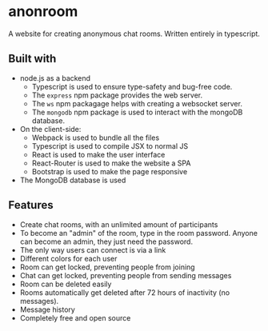 # anonroom

A website for creating anonymous chat rooms. Written entirely in typescript.

## Built with

- node.js as a backend
  - Typescript is used to ensure type-safety and bug-free code.
  - The `express` npm package provides the web server.
  - The `ws` npm packagage helps with creating a websocket server.
  - The `mongodb` npm package is used to interact with the mongoDB database.
- On the client-side:
  - Webpack is used to bundle all the files
  - Typescript is used to compile JSX to normal JS
  - React is used to make the user interface
  - React-Router is used to make the website a SPA
  - Bootstrap is used to make the page responsive
- The MongoDB database is used


## Features

- Create chat rooms, with an unlimited amount of participants
- To become an "admin" of the room, type in the room password. Anyone can become an admin, they just need the password.
- The only way users can connect is via a link
- Different colors for each user 
- Room can get locked, preventing people from joining
- Chat can get locked, preventing people from sending messages
- Room can be deleted easily
- Rooms automatically get deleted after 72 hours of inactivity (no messages).
- Message history
- Completely free and open source
